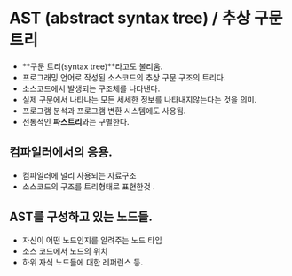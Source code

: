 # AST (abstract syntax tree) / 추상 구문 트리

- **구문 트리(syntax tree)**라고도 불리움.
- 프로그래밍 언어로 작성된 소스코드의 추상 구문 구조의 트리다.
- 소스코드에서 발생되는 구조체를 나타낸다. 
- 실제 구문에서 나타나는 모든 세세한 정보를 나타내지않는다는 것을 의미.
- 프로그램 분석과 프로그램 변환 시스템에도 사용됨.
- 전통적인 **파스트리**와는 구별한다.

## 컴파일러에서의 응용.

- 컴파일러에 널리 사용되는 자료구조
- 소스코드의 구조를 트리형태로 표현한것 .

## AST를 구성하고 있는 노드들.

- 자신이 어떤 노드인지를 알려주는 노드 타입
- 소스 코드에서 노드의 위치
- 하위 자식 노드들에 대한 레퍼런스 등.





